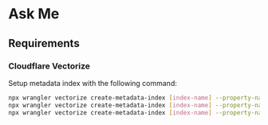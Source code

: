 # Ask Me

## Requirements

### Cloudflare Vectorize

Setup metadata index with the following command:

```bash
npx wrangler vectorize create-metadata-index [index-name] --property-name=series --type=string
npx wrangler vectorize create-metadata-index [index-name] --property-name=publishedAt --type=number
npx wrangler vectorize create-metadata-index [index-name] --property-name=type --type=string
```
